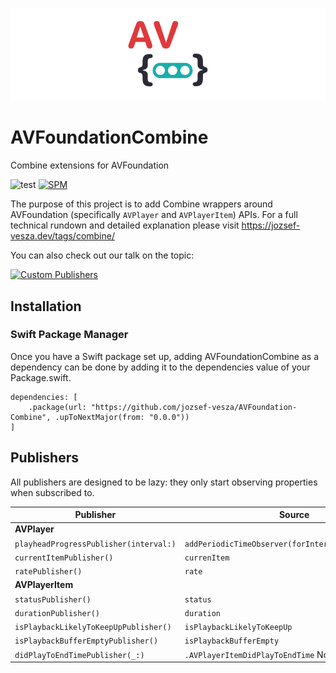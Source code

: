 ![Combine wrappers for AVPlayer](images/header.png)
# AVFoundationCombine
Combine extensions for AVFoundation

![test](https://github.com/jozsef-vesza/AVFoundation-Combine/actions/workflows/test.yml/badge.svg?branch=main) [![SPM](https://img.shields.io/badge/Swift%20Package%20Manager-compatible-brightgreen.svg)](https://github.com/apple/swift-package-manager)

The purpose of this project is to add Combine wrappers around AVFoundation (specifically `AVPlayer` and `AVPlayerItem`) APIs. For a full technical rundown and detailed explanation please visit https://jozsef-vesza.dev/tags/combine/

You can also check out our talk on the topic:

[![Custom Publishers](https://img.youtube.com/vi/YcVe9L7fEJ0/0.jpg)](https://www.youtube.com/watch?v=YcVe9L7fEJ0)

## Installation

### Swift Package Manager

Once you have a Swift package set up, adding AVFoundationCombine as a dependency can be done by adding it to the dependencies value of your Package.swift.

```
dependencies: [
    .package(url: "https://github.com/jozsef-vesza/AVFoundation-Combine", .upToNextMajor(from: "0.0.0"))
]
```


## Publishers
All publishers are designed to be lazy: they only start observing properties when subscribed to.


| Publisher | Source |
|-----------|--------|
| **AVPlayer** | |
|     `playheadProgressPublisher(interval:)`      |    `addPeriodicTimeObserver(forInterval:queue:using:)`    |
|     `currentItemPublisher()`      |    `currenItem`    |
|     `ratePublisher()`      |    `rate`    |
| **AVPlayerItem** | |
|     `statusPublisher()`      |    `status`    |
|     `durationPublisher()`      |    `duration`    |
|     `isPlaybackLikelyToKeepUpPublisher()`      |    `isPlaybackLikelyToKeepUp`    |
|     `isPlaybackBufferEmptyPublisher()`      |    `isPlaybackBufferEmpty`    |
|     `didPlayToEndTimePublisher(_:)`      |    `.AVPlayerItemDidPlayToEndTime` Notification    |
